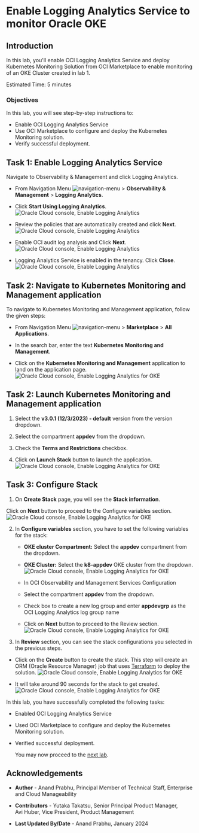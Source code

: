 # Enable Logging Analytics Service to monitor Oracle OKE 

## Introduction

In this lab, you'll enable OCI Logging Analytics Service and deploy Kubernetes Monitoring Solution from OCI Marketplace to enable monitoring of an OKE Cluster created in lab 1.

Estimated Time: 5 minutes

### Objectives

In this lab, you will see step-by-step instructions to:
  - Enable OCI Logging Analytics Service
  - Use OCI Marketplace to configure and deploy the Kubernetes Monitoring solution.
  - Verify successful deployment. 

## Task 1: Enable Logging Analytics Service 

Navigate to Observability & Management and click Logging Analytics.

  - From Navigation Menu ![navigation-menu](images/4-1-1-okela.png) > **Observability & Management** > **Logging Analytics**.

  - Click **Start Using Logging Analytics**.
  ![Oracle Cloud console, Enable Logging Analytics](images/4-1-2-okela.png " ")

  - Review the policies that are automatically created and click **Next**.
  ![Oracle Cloud console, Enable Logging Analytics](images/4-1-3-okela.png " ")

  - Enable OCI audit log analysis and Click **Next**.
  ![Oracle Cloud console, Enable Logging Analytics](images/4-1-4-okela.png " ")

  - Logging Analytics Service is enabled in the tenancy. Click **Close**.
  ![Oracle Cloud console, Enable Logging Analytics](images/4-1-5-okela.png " ")

## Task 2: Navigate to Kubernetes Monitoring and Management application

To navigate to Kubernetes Monitoring and Management application, follow the given steps:

  - From Navigation Menu ![navigation-menu](images/4-1-6-okela.png) > **Marketplace** > **All Applications**.

  - In the search bar, enter the text **Kubernetes Monitoring and Management**.
  - Click on the **Kubernetes Monitoring and Management** application to land on the application page. 
  ![Oracle Cloud console, Enable Logging Analytics for OKE](images/4-1-7-okela.png " ")


## Task 2: Launch Kubernetes Monitoring and Management application

1. Select the **v3.0.1 (12/3/2023) - default** version from the version dropdown.

2. Select the compartment **appdev** from the dropdown.

3. Check the **Terms and Restrictions** checkbox.

4. Click on **Launch Stack** button to launch the application.
  ![Oracle Cloud console, Enable Logging Analytics for OKE](images/4-1-8-okela.png " ")

## Task 3: Configure Stack

1. On **Create Stack** page, you will see the **Stack information**.

  Click on **Next** button to proceed to the Configure variables section.
  ![Oracle Cloud console, Enable Logging Analytics for OKE](images/4-1-9-okela.png " ")
  

2. In **Configure variables** section, you have to set the following variables for the stack:

    - **OKE cluster Compartment:** Select the **appdev** compartment from the dropdown.

    - **OKE Cluster:** Select the **k8-appdev** OKE cluster from the dropdown.
  ![Oracle Cloud console, Enable Logging Analytics for OKE](images/4-1-10-okela.png " ")

    - In OCI Observability and Management Services Configuration 
    - Select the compartment **appdev** from the dropdown. 
    - Check box to create a new log group and enter **appdevgrp** as the OCI Logging Analytics log group name
    - Click on **Next** button to proceed to the Review section.
  ![Oracle Cloud console, Enable Logging Analytics for OKE](images/4-1-11-okela.png " ")

3. In **Review** section, you can see the stack configurations you selected in the previous steps.

  - Click on the **Create** button to create the stack. This step will create an ORM (Oracle Resource Manager) job that uses [Terraform](https://github.com/oracle-quickstart/oci-kubernetes-monitoring/tree/main/terraform) to deploy the solution.
  ![Oracle Cloud console, Enable Logging Analytics for OKE](images/4-1-12-okela.png " ")


  - It will take around 90 seconds for the stack to get created.
  ![Oracle Cloud console, Enable Logging Analytics for OKE](images/4-1-13-okela.png " ")
  

 In this lab, you have successfully completed the following tasks:
- Enabled OCI Logging Analytics Service
- Used OCI Marketplace to configure and deploy the Kubernetes Monitoring solution.
- Verified successful deployment.

  You may now proceed to the [next lab](#next).



## Acknowledgements

* **Author** - Anand Prabhu, Principal Member of Technical Staff, Enterprise and Cloud Manageability
- **Contributors** -
Yutaka Takatsu, Senior Principal Product Manager,  
Avi Huber, Vice President, Product Management
* **Last Updated By/Date** - Anand Prabhu, January 2024
